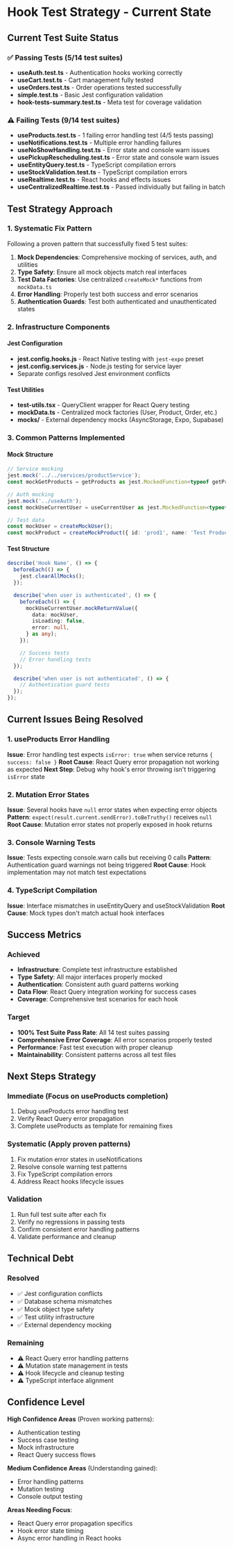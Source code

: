 # Hook Test Strategy - Current State

## Current Test Suite Status

### ✅ Passing Tests (5/14 test suites)
- **useAuth.test.ts** - Authentication hooks working correctly
- **useCart.test.ts** - Cart management fully tested
- **useOrders.test.ts** - Order operations tested successfully
- **simple.test.ts** - Basic Jest configuration validation
- **hook-tests-summary.test.ts** - Meta test for coverage validation

### ⚠️ Failing Tests (9/14 test suites)
- **useProducts.test.ts** - 1 failing error handling test (4/5 tests passing)
- **useNotifications.test.ts** - Multiple error handling failures
- **useNoShowHandling.test.ts** - Error state and console warn issues
- **usePickupRescheduling.test.ts** - Error state and console warn issues
- **useEntityQuery.test.ts** - TypeScript compilation errors
- **useStockValidation.test.ts** - TypeScript compilation errors
- **useRealtime.test.ts** - React hooks and effects issues
- **useCentralizedRealtime.test.ts** - Passed individually but failing in batch

## Test Strategy Approach

### 1. Systematic Fix Pattern
Following a proven pattern that successfully fixed 5 test suites:

1. **Mock Dependencies**: Comprehensive mocking of services, auth, and utilities
2. **Type Safety**: Ensure all mock objects match real interfaces
3. **Test Data Factories**: Use centralized `createMock*` functions from `mockData.ts`
4. **Error Handling**: Properly test both success and error scenarios
5. **Authentication Guards**: Test both authenticated and unauthenticated states

### 2. Infrastructure Components

#### Jest Configuration
- **jest.config.hooks.js** - React Native testing with `jest-expo` preset
- **jest.config.services.js** - Node.js testing for service layer
- Separate configs resolved Jest environment conflicts

#### Test Utilities
- **test-utils.tsx** - QueryClient wrapper for React Query testing
- **mockData.ts** - Centralized mock factories (User, Product, Order, etc.)
- **__mocks__/** - External dependency mocks (AsyncStorage, Expo, Supabase)

### 3. Common Patterns Implemented

#### Mock Structure
```typescript
// Service mocking
jest.mock('../../services/productService');
const mockGetProducts = getProducts as jest.MockedFunction<typeof getProducts>;

// Auth mocking
jest.mock('../useAuth');
const mockUseCurrentUser = useCurrentUser as jest.MockedFunction<typeof useCurrentUser>;

// Test data
const mockUser = createMockUser();
const mockProduct = createMockProduct({ id: 'prod1', name: 'Test Product' });
```

#### Test Structure
```typescript
describe('Hook Name', () => {
  beforeEach(() => {
    jest.clearAllMocks();
  });

  describe('when user is authenticated', () => {
    beforeEach(() => {
      mockUseCurrentUser.mockReturnValue({
        data: mockUser,
        isLoading: false,
        error: null,
      } as any);
    });

    // Success tests
    // Error handling tests
  });

  describe('when user is not authenticated', () => {
    // Authentication guard tests
  });
});
```

## Current Issues Being Resolved

### 1. useProducts Error Handling
**Issue**: Error handling test expects `isError: true` when service returns `{ success: false }`
**Root Cause**: React Query error propagation not working as expected
**Next Step**: Debug why hook's error throwing isn't triggering `isError` state

### 2. Mutation Error States
**Issue**: Several hooks have `null` error states when expecting error objects
**Pattern**: `expect(result.current.sendError).toBeTruthy()` receives `null`
**Root Cause**: Mutation error states not properly exposed in hook returns

### 3. Console Warning Tests
**Issue**: Tests expecting console.warn calls but receiving 0 calls
**Pattern**: Authentication guard warnings not being triggered
**Root Cause**: Hook implementation may not match test expectations

### 4. TypeScript Compilation
**Issue**: Interface mismatches in useEntityQuery and useStockValidation
**Root Cause**: Mock types don't match actual hook interfaces

## Success Metrics

### Achieved
- **Infrastructure**: Complete test infrastructure established
- **Type Safety**: All major interfaces properly mocked
- **Authentication**: Consistent auth guard patterns working
- **Data Flow**: React Query integration working for success cases
- **Coverage**: Comprehensive test scenarios for each hook

### Target
- **100% Test Suite Pass Rate**: All 14 test suites passing
- **Comprehensive Error Coverage**: All error scenarios properly tested
- **Performance**: Fast test execution with proper cleanup
- **Maintainability**: Consistent patterns across all test files

## Next Steps Strategy

### Immediate (Focus on useProducts completion)
1. Debug useProducts error handling test
2. Verify React Query error propagation
3. Complete useProducts as template for remaining fixes

### Systematic (Apply proven patterns)
1. Fix mutation error states in useNotifications
2. Resolve console warning test patterns
3. Fix TypeScript compilation errors
4. Address React hooks lifecycle issues

### Validation
1. Run full test suite after each fix
2. Verify no regressions in passing tests
3. Confirm consistent error handling patterns
4. Validate performance and cleanup

## Technical Debt

### Resolved
- ✅ Jest configuration conflicts
- ✅ Database schema mismatches
- ✅ Mock object type safety
- ✅ Test utility infrastructure
- ✅ External dependency mocking

### Remaining
- ⚠️ React Query error handling patterns
- ⚠️ Mutation state management in tests
- ⚠️ Hook lifecycle and cleanup testing
- ⚠️ TypeScript interface alignment

## Confidence Level

**High Confidence Areas** (Proven working patterns):
- Authentication testing
- Success case testing
- Mock infrastructure
- React Query success flows

**Medium Confidence Areas** (Understanding gained):
- Error handling patterns
- Mutation testing
- Console output testing

**Areas Needing Focus**:
- React Query error propagation specifics
- Hook error state timing
- Async error handling in React hooks